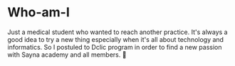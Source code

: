 # Who-am-I
Just a medical student who wanted to reach another practice. It's always a good idea to try a new thing especially when it's all about technology and informatics. So I postuled to Dclic program in order to find a new passion with Sayna academy and all members. 🌠
